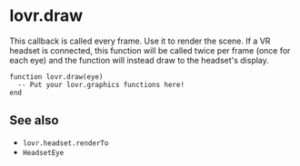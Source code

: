 <!--
category: callback
-->

lovr.draw
===

This callback is called every frame.  Use it to render the scene.  If a VR headset is connected,
this function will be called twice per frame (once for each eye) and the function will instead draw
to the headset's display.

    function lovr.draw(eye)
      -- Put your lovr.graphics functions here!
    end

See also
---

- `lovr.headset.renderTo`
- `HeadsetEye`
